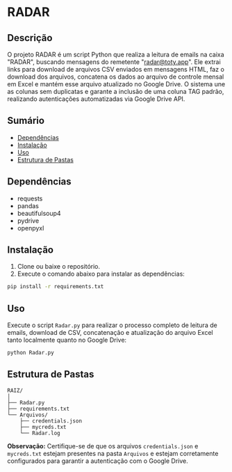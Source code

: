 # RADAR

## Descrição
O projeto RADAR é um script Python que realiza a leitura de emails na caixa "RADAR", buscando mensagens do remetente "radar@toty.app". Ele extrai links para download de arquivos CSV enviados em mensagens HTML, faz o download dos arquivos, concatena os dados ao arquivo de controle mensal em Excel e mantém esse arquivo atualizado no Google Drive. O sistema une as colunas sem duplicatas e garante a inclusão de uma coluna TAG padrão, realizando autenticações automatizadas via Google Drive API.

## Sumário
- [Dependências](#dependências)
- [Instalação](#instalação)
- [Uso](#uso)
- [Estrutura de Pastas](#estrutura-de-pastas)

## Dependências
- requests
- pandas
- beautifulsoup4
- pydrive
- openpyxl

## Instalação
1. Clone ou baixe o repositório.
2. Execute o comando abaixo para instalar as dependências:
```bash
pip install -r requirements.txt
```

## Uso
Execute o script `Radar.py` para realizar o processo completo de leitura de emails, download de CSV, concatenação e atualização do arquivo Excel tanto localmente quanto no Google Drive:

```bash
python Radar.py
```

## Estrutura de Pastas
```plaintext
RAIZ/
│
├── Radar.py
├── requirements.txt
└── Arquivos/
    ├── credentials.json
    ├── mycreds.txt
    └── Radar.log
```

**Observação:** Certifique-se de que os arquivos `credentials.json` e `mycreds.txt` estejam presentes na pasta `Arquivos` e estejam corretamente configurados para garantir a autenticação com o Google Drive.